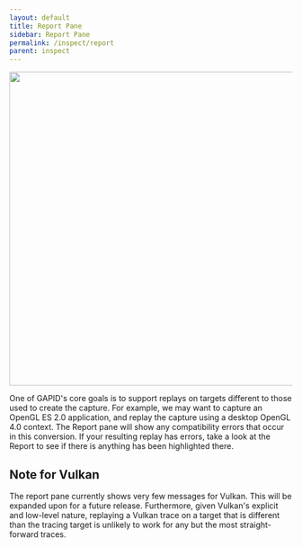 ```yaml
---
layout: default
title: Report Pane
sidebar: Report Pane
permalink: /inspect/report
parent: inspect
---
```


<img src="../images/report-pane.png" width="558px"/>

One of GAPID's core goals is to support replays on targets different to those used to create the capture. For example, we may want to capture an OpenGL ES 2.0 application, and replay the capture using a desktop OpenGL 4.0 context. The Report pane will show any compatibility errors that occur in this conversion. If your resulting replay has errors, take a look at the Report to see if there is anything has been highlighted there.

## Note for Vulkan

The report pane currently shows very few messages for Vulkan. This will be expanded upon for a future release. Furthermore, given Vulkan's explicit and low-level nature, replaying a Vulkan trace on a target that is different than the tracing target is unlikely to work for any but the most straight-forward traces.
